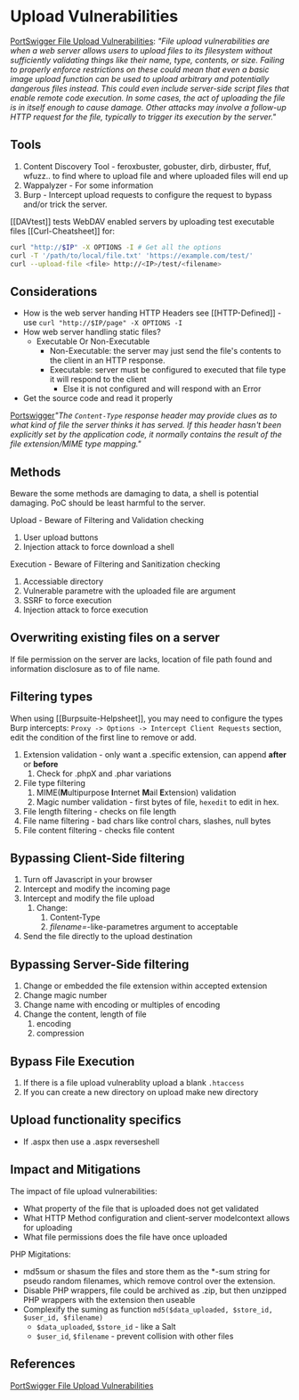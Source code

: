 # Upload Vulnerabilities

[PortSwigger File Upload Vulnerabilities](https://portswigger.net/web-security/file-upload): 
*"File upload vulnerabilities are when a web server allows users to upload files to its filesystem without sufficiently validating things like their name, type, contents, or size. Failing to properly enforce restrictions on these could mean that even a basic image upload function can be used to upload arbitrary and potentially dangerous files instead. This could even include server-side script files that enable remote code execution. In some cases, the act of uploading the file is in itself enough to cause damage. Other attacks may involve a follow-up HTTP request for the file, typically to trigger its execution by the server."*

## Tools

1. Content Discovery Tool - feroxbuster, gobuster, dirb, dirbuster, ffuf, wfuzz.. to find where to upload file and where uploaded files will end up
2. Wappalyzer - For some information
3. Burp - Intercept upload requests to configure the request to bypass and/or trick the server.

[[DAVtest]] tests WebDAV enabled servers by uploading test executable files
[[Curl-Cheatsheet]] for:

```bash
curl "http://$IP" -X OPTIONS -I # Get all the options
curl -T '/path/to/local/file.txt' 'https://example.com/test/'  
curl --upload-file <file> http://<IP>/test/<filename>
```

## Considerations

-  How is the web server handing HTTP Headers see [[HTTP-Defined]] - use `curl "http://$IP/page" -X OPTIONS -I`
- How web server handling static files?
	- Executable Or Non-Executable
		- Non-Executable: the server may just send the file's contents to the client in an HTTP response.
		- Executable: server must be configured to executed that file type it will respond to the client
			- Else it is not configured and will respond with an Error
- Get the source code and read it properly

[Portswigger](https://portswigger.net/web-security/file-upload)*"The `Content-Type` response header may provide clues as to what kind of file the server thinks it has served. If this header hasn't been explicitly set by the application code, it normally contains the result of the file extension/MIME type mapping."*

## Methods 

Beware the some methods are damaging to data, a shell is potential damaging. PoC should be least harmful to the server.

Upload - Beware of Filtering and Validation checking
1. User upload buttons
2. Injection attack to force download a shell

Execution - Beware of Filtering and Sanitization checking
1. Accessiable directory 
2. Vulnerable parametre with the uploaded file are argument
3. SSRF to force execution 
4. Injection attack to force execution

## Overwriting existing files on a server

If file permission on the server are lacks, location of file path found and information disclosure as to of file name. 
 
##  Filtering types

When using [[Burpsuite-Helpsheet]], you may need to configure the types Burp intercepts:
`Proxy -> Options -> Intercept Client Requests` section, edit the condition of the first line to remove or add.

1. Extension validation - only want a .specific extension, can append **after** or **before**
	1. Check for .phpX and .phar variations
2. File type filtering 
	1. MIME(**M**ultipurpose **I**nternet **M**ail **E**xtension) validation 
	2. Magic number validation - first bytes of file, `hexedit` to edit in hex.
3. File length filtering -  checks on file length
4. File name filtering - bad chars like control chars, slashes, null bytes
5. File content filtering - checks file content
 
##  Bypassing Client-Side filtering

1.  Turn off Javascript in your browser
2.  Intercept and modify the incoming page
3.  Intercept and modify the file upload
	1. Change:
		1. Content-Type
		2. *filename=*-like-parametres argument to acceptable
4.  Send the file directly to the upload destination

## Bypassing Server-Side filtering

1. Change or embedded the file extension within accepted extension
2. Change magic number
3. Change name with encoding or multiples of encoding 
4. Change the content, length of file
	1. encoding
	2. compression

## Bypass File Execution

1. If there is a file upload vulnerablity upload a blank `.htaccess` 
2. If you can create a new directory on upload make new directory 

## Upload functionality specifics

- If .aspx then use a .aspx reverseshell


## Impact and Mitigations

The impact of file upload vulnerabilities:

- What property of the file that is uploaded does not get validated
- What HTTP Method configuration and client-server modelcontext allows for uploading
- What file permissions does the file have once uploaded

PHP Migitations:

- md5sum or shasum the files and store them as the \*-sum string for pseudo random filenames, which remove control over the extension. 
- Disable PHP wrappers, file could be archived as .zip, but then unzipped PHP wrappers with the extension then useable 
- Complexify the suming as function `md5($data_uploaded, $store_id, $user_id, $filename)`
	- `$data_uploaded`, `$store_id` - like a Salt
	- `$user_id`, `$filename` - prevent collision with other files


## References

[PortSwigger File Upload Vulnerabilities](https://portswigger.net/web-security/file-upload)